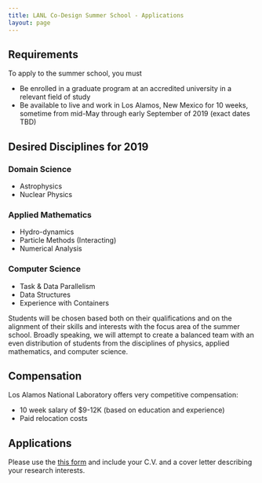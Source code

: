 ```yaml
---
title: LANL Co-Design Summer School - Applications
layout: page
---
```


## Requirements
To apply to the summer school, you must

- Be enrolled in a graduate program at an accredited university in a relevant field of study
- Be available to live and work in Los Alamos, New Mexico for 10 weeks, sometime from mid-May through early September of 2019 (exact dates TBD)

## Desired Disciplines for 2019

### Domain Science
* Astrophysics
* Nuclear Physics

### Applied Mathematics
* Hydro-dynamics
* Particle Methods (Interacting)
* Numerical Analysis

### Computer Science
* Task & Data Parallelism
* Data Structures
* Experience with Containers


Students will be chosen based both on their qualifications and on the alignment of their skills and interests with the focus area of the summer school.  Broadly speaking, we will attempt to create a balanced team with an even distribution of students from the disciplines of physics, applied mathematics, and computer science.

## Compensation

Los Alamos National Laboratory offers very competitive compensation:

* 10 week salary of $9-12K (based on education and experience)
* Paid relocation costs

## Applications

Please use the [this form](https://docs.google.com/a/lanl.gov/forms/d/1TxV6uxcFHEowFMNlSuKlgGYua6v6lErZMOtzhAWAznM/) and include your C.V. and a cover letter describing your research interests.
